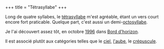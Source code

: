 +++
title = "Tétrasyllabe"
+++

Long de quatre syllabes, le [tétrasyllabe](https://fr.wikipedia.org/wiki/T%C3%A9trasyllabe) m'est agréable, étant un vers court encore fort praticable. Quelque part, c'est aussi un demi-[octosyllabe](../octosyllabe).

Je l'ai découvert assez tôt, en octobre [1996](../1996) dans [Bord d'horizon](../../seasons/2_deuxieme_saison/bord_d_horizon).

Il est associé plutôt aux catégories telles que le [ciel](../../categories/ciel), [l'aube](../../categories/aube), le [crépuscule](../../categories/crépuscule).
